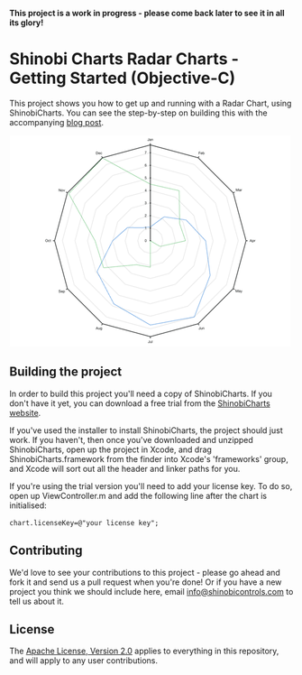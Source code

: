 **This project is a work in progress - please come back later to see it in all its glory!**

Shinobi Charts Radar Charts - Getting Started (Objective-C)
=====================

This project shows you how to get up and running with a Radar Chart, using ShinobiCharts. You can see the step-by-step on building this with the accompanying [blog post](http://www.shinobicontrols.com/blog).

![Screenshot](screenshot.png?raw=true)

Building the project
------------------

In order to build this project you'll need a copy of ShinobiCharts. If you don't have it yet, you can download a free trial from the [ShinobiCharts website](http://www.shinobicontrols.com/ios/shinobicharts).

If you've used the installer to install ShinobiCharts, the project should just work. If you haven't, then once you've downloaded and unzipped ShinobiCharts, open up the project in Xcode, and drag ShinobiCharts.framework from the finder into Xcode's 'frameworks' group, and Xcode will sort out all the header and linker paths for you.

If you're using the trial version you'll need to add your license key. To do so, open up ViewController.m and add the following line after the chart is initialised:

    chart.licenseKey=@"your license key";

Contributing
------------

We'd love to see your contributions to this project - please go ahead and fork it and send us a pull request when you're done! Or if you have a new project you think we should include here, email info@shinobicontrols.com to tell us about it.

License
-------

The [Apache License, Version 2.0](license.txt) applies to everything in this repository, and will apply to any user contributions.

